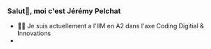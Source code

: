 ### Salut👋, moi c'est Jérémy Pelchat


- 🧑‍💻 Je suis actuellement a l'IIM en A2 dans l'axe Coding Digitial & Innovations
- 

<!---
Janknn/Janknn is a ✨ special ✨ repository because its `README.md` (this file) appears on your GitHub profile.
You can click the Preview link to take a look at your changes.
--->

